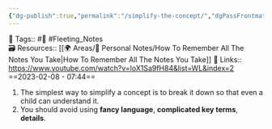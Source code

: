 ```yaml
---
{"dg-publish":true,"permalink":"/simplify-the-concept/","dgPassFrontmatter":true,"noteIcon":"1","created":"2023-11-14T21:08:43.705+05:30","updated":"2023-12-17T22:18:36.855+05:30"}
---
```


🧶 Tags:: #🌱 #Fleeting_Notes  
🗃 Resources:: [[🌍 Areas/📧 Personal Notes/How To Remember All The Notes You Take\|How To Remember All The Notes You Take]]
🔗 Links:: https://www.youtube.com/watch?v=loX1Sa9fH84&list=WL&index=2
==2023-02-08 - 07:44==

1. The simplest way to simplify a concept is to break it down so that even a child can understand it.
2. You should avoid using **fancy language**, **complicated key terms**, **details**.